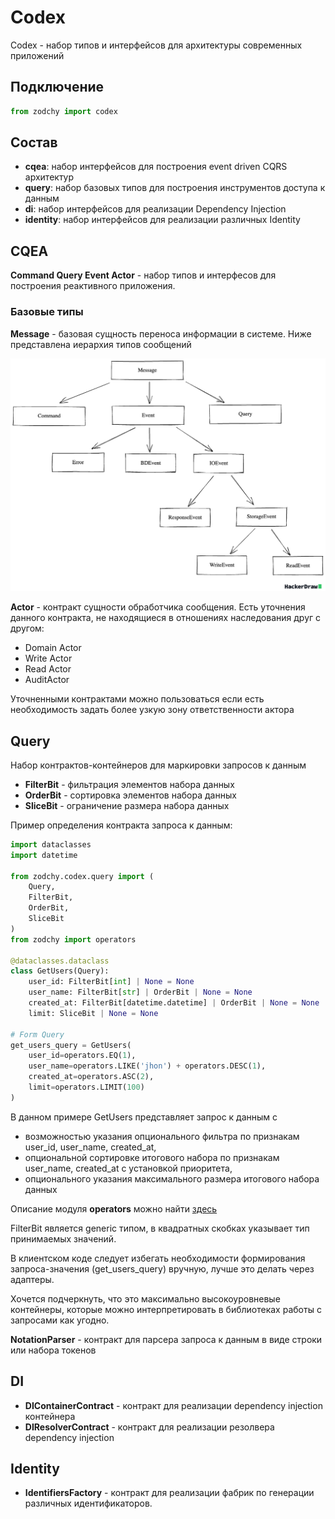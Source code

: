 # Codex
Codex -  набор типов и интерфейсов для архитектуры современных приложений

## Подключение

```python
from zodchy import codex
```

## Состав

- **cqea**: набор интерфейсов для построения event driven CQRS архитектур 
- **query**: набор базовых типов для построения инструментов доступа к данным
- **di**: набор интерфейсов для реализации Dependency Injection
- **identity**: набор интерфейсов для реализации различных Identity

## СQEA
**Command Query Event Actor** - набор типов и интерфесов для построения реактивного приложения.

### Базовые типы

**Message** - базовая сущность переноса информации в системе. Ниже представлена иерархия типов сообщений

![Message Hierarchy](../img/message_hierarchy.png)

**Actor** - контракт сущности обработчика сообщения. Есть уточнения данного контракта, 
не находящиеся в отношениях наследования друг с другом:
- Domain Actor
- Write Actor
- Read Actor
- AuditActor

Уточненными контрактами можно пользоваться если есть необходимость задать более узкую зону ответственности актора

## Query
Набор контрактов-контейнеров для маркировки запросов к данным

- **FilterBit** -  фильтрация элементов набора данных
- **OrderBit** - сортировка элементов набора данных
- **SliceBit** - ограничение размера набора данных

Пример определения контракта запроса к данным:

```python
import dataclasses
import datetime

from zodchy.codex.query import (
    Query,
    FilterBit,
    OrderBit,
    SliceBit
)
from zodchy import operators

@dataclasses.dataclass
class GetUsers(Query):
    user_id: FilterBit[int] | None = None
    user_name: FilterBit[str] | OrderBit | None = None
    created_at: FilterBit[datetime.datetime] | OrderBit | None = None
    limit: SliceBit | None = None

# Form Query
get_users_query = GetUsers(
    user_id=operators.EQ(1),
    user_name=operators.LIKE('jhon') + operators.DESC(1),
    created_at=operators.ASC(2),
    limit=operators.LIMIT(100)
)
```
В данном примере GetUsers представляет запрос к данным с 
- возможностью указания опционального фильтра по признакам user_id, user_name, created_at,
- опциональной сортировке итогового набора по признакам user_name, created_at с установкой приоритета,
- опционального указания максимального размера итогового набора данных

Описание модуля **operators** можно найти [здесь](./operators.md)

FilterBit является generic типом, в квадратных скобках указывает тип принимаемых значений. 

В клиентском коде следует избегать необходимости формирования запроса-значения (get_users_query) вручную, 
лучше это делать через адаптеры.

Хочется подчеркнуть, что это максимально высокоуровневые контейнеры, которые можно интерпретировать 
в библиотеках работы с запросами как угодно. 

**NotationParser** - контракт для парсера запроса к данным в виде строки или набора токенов 

## DI

- **DIContainerContract** - контракт для реализации dependency injection контейнера
- **DIResolverContract** - контракт для реализации резолвера dependency injection

## Identity

- **IdentifiersFactory** - контракт для реализации фабрик по генерации различных идентификаторов.